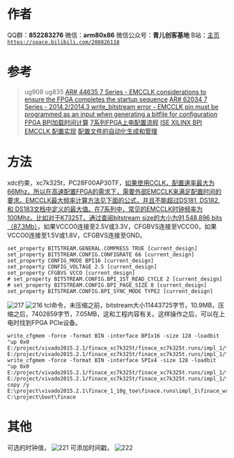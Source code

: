 ﻿# 作者
QQ群：**852283276**
微信：**arm80x86**
微信公众号：**青儿创客基地**
B站：[主页 `https://space.bilibili.com/208826118`](https://space.bilibili.com/208826118)

# 参考
> ug908 ug835
> [AR# 44635 7 Series - EMCCLK considerations to ensure the FPGA completes the startup sequence](https://www.xilinx.com/support/answers/44635.html)
> [AR# 62034 7 Series - 2014.2/2014.3 write_bitstream error - EMCCLK pin must be programmed as an input when generating a bitfile for configuration](https://www.xilinx.com/support/answers/62034.html)
> [FPGA BPI加载时间计算](https://blog.csdn.net/weixin_42564775/article/details/85084205)
> [7系列FPGA上电配置流程](https://blog.csdn.net/weixin_42564775/article/details/88360063)
> [ISE XILINX BPI EMCCLK 配置实现](https://www.amobbs.com/thread-5594364-1-1.html?_dsign=9ab4274d)
> [配置文件的自动化生成和管理](https://forums.xilinx.com/t5/Xilinx-%E4%BA%A7%E5%93%81%E8%AE%BE%E8%AE%A1%E4%B8%8E%E5%8A%9F%E8%83%BD%E8%B0%83%E8%AF%95%E6%8A%80%E5%B7%A7/%E9%85%8D%E7%BD%AE%E6%96%87%E4%BB%B6%E7%9A%84%E8%87%AA%E5%8A%A8%E5%8C%96%E7%94%9F%E6%88%90%E5%92%8C%E7%AE%A1%E7%90%86/ba-p/1076440)

# 方法
xdc约束，xc7k325t，PC28F00AP30TF，[如果使用CCLK，配置速率最大为66Mhz，所以在高速配置FPGA的需求下，需要外部EMCCLK来满足配置时间的要求。EMCCLK最大频率计算方法见下面的公式，并且不能超过DS181, DS182, 和 DS183文档中定义的最大值。在7系列中，常见的EMCCLK时钟频率为100Mhz。比如对于K7325T，通过查阅bitstream size的大小为91,548,896 bits（87.3Mb）](http://design.eccn.com/design_2016120213185161.htm)，如果VCCO0连接至2.5V或3.3V，CFGBVS连接至VCCO0，如果VCCO0连接至1.5V或1.8V，CFGBVS连接至GND。
```shell
set_property BITSTREAM.GENERAL.COMPRESS TRUE [current_design]
set_property BITSTREAM.CONFIG.CONFIGRATE 66 [current_design]
set_property CONFIG_MODE BPI16 [current_design]
set_property CONFIG_VOLTAGE 2.5 [current_design]
set_property CFGBVS VCCO [current_design]
# set_property BITSTREAM.CONFIG.BPI_1ST_READ_CYCLE 2 [current_design]
# set_property BITSTREAM.CONFIG.BPI_PAGE_SIZE 8 [current_design]
set_property BITSTREAM.CONFIG.BPI_SYNC_MODE TYPE2 [current_design]
```
![217](https://img-blog.csdnimg.cn/20191110170254335.png?x-oss-process=image/watermark,type_ZmFuZ3poZW5naGVpdGk,shadow_10,text_aHR0cHM6Ly9ibG9nLmNzZG4ubmV0L1podV9aaHVfMjAwOQ==,size_16,color_FFFFFF,t_70)
![216](https://img-blog.csdnimg.cn/20191110165957409.png?x-oss-process=image/watermark,type_ZmFuZ3poZW5naGVpdGk,shadow_10,text_aHR0cHM6Ly9ibG9nLmNzZG4ubmV0L1podV9aaHVfMjAwOQ==,size_16,color_FFFFFF,t_70)
tcl命令，未压缩之前，bitstream大小11443725字节，10.9MB，压缩之后，7402859字节，7.05MB，这和工程内容有关。这样操作之后，可以在上电时找到FPGA PCIe设备。
```shell
write_cfgmem -force -format BIN -interface BPIx16 -size 128 -loadbit "up 0x0 E:/project/vivado2015.2.1/finace_xc7k325t/finace_xc7k325t.runs/impl_1/finace_wrapper.bit" E:/project/vivado2015.2.1/finace_xc7k325t/finace_xc7k325t.runs/impl_1/finace_wrapper.bin
write_cfgmem -force -format BIN -interface SPIx4 -size 128 -loadbit "up 0x0 E:/project/vivado2015.2.1/finace_xc7k325t/finace_xc7k325t.runs/impl_1/finace_wrapper.bit" E:/project/vivado2015.2.1/finace_xc7k325t/finace_xc7k325t.runs/impl_1/finace_wrapper.bin
copy /y E:\project\vivado2015.2.1\finace_1_10g_toe\finace.runs\impl_1\finace_wrapper.bit C:\project\boot\finace
```
# 其他
可选的时钟值，
![221](https://img-blog.csdnimg.cn/2019111316430971.png)
可添加时间戳，
![222](https://img-blog.csdnimg.cn/20191113164431399.png)
